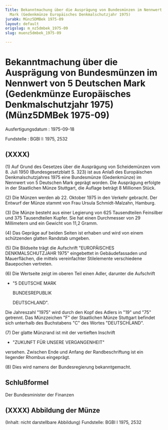 ```yaml
---
Title: Bekanntmachung über die Ausprägung von Bundesmünzen im Nennwert von 5 Deutschen
  Mark (Gedenkmünze Europäisches Denkmalschutzjahr 1975)
jurabk: Münz5DMBek 1975-09
layout: default
origslug: m_nz5dmbek_1975-09
slug: muenz5dmbek_1975-09

---
```


# Bekanntmachung über die Ausprägung von Bundesmünzen im Nennwert von 5 Deutschen Mark (Gedenkmünze Europäisches Denkmalschutzjahr 1975) (Münz5DMBek 1975-09)

Ausfertigungsdatum
:   1975-09-18

Fundstelle
:   BGBl I: 1975, 2532

## (XXXX)

(1) Auf Grund des Gesetzes über die Ausprägung von Scheidemünzen vom
8\. Juli 1950 (Bundesgesetzblatt S. 323) ist aus Anlaß des Europäischen
Denkmalschutzjahres 1975 eine Bundesmünze (Gedenkmünze) im Nennwert
von 5 Deutschen Mark geprägt worden. Die Ausprägung erfolgte in der
Staatlichen Münze Stuttgart, die Auflage beträgt 8 Millionen Stück.

(2) Die Münzen werden ab 22. Oktober 1975 in den Verkehr gebracht. Der
Entwurf der Münze stammt von Frau Ursula Schmidt-Malzahn, Hamburg.

(3) Die Münze besteht aus einer Legierung von 625 Tausendteilen
Feinsilber und 375 Tausendteilen Kupfer. Sie hat einen Durchmesser von
29 Millimetern und ein Gewicht von 11,2 Gramm.

(4) Das Gepräge auf beiden Seiten ist erhaben und wird von einem
schützenden glatten Randstab umgeben.

(5) Die Bildseite trägt die Aufschrift
"EUROPÄISCHES DENKMALSCHUTZJAHR 1975"
eingebettet in Gebäudefassaden und Mauerflächen, die mittels
vereinfachter Stilelemente verschiedene Bauepochen vertreten.

(6) Die Wertseite zeigt im oberen Teil einen Adler, darunter die
Aufschrift

*   "5 DEUTSCHE MARK

    BUNDESREPUBLIK

    DEUTSCHLAND".



Die Jahreszahl "1975" wird durch den Kopf des Adlers in "19" und "75"
getrennt. Das Münzzeichen "F" der Staatlichen Münze Stuttgart befindet
sich unterhalb des Buchstabens "C" des Wortes "DEUTSCHLAND".

(7) Der glatte Münzrand ist mit der vertieften Inschrift

*   "ZUKUNFT FÜR UNSERE VERGANGENHEIT"



versehen. Zwischen Ende und Anfang der Randbeschriftung ist ein
liegender Rhombus eingeprägt.

(8) Dies wird namens der Bundesregierung bekanntgemacht.

## Schlußformel

Der Bundesminister der Finanzen

## (XXXX) Abbildung der Münze

(Inhalt: nicht darstellbare Abbildung)
Fundstelle: BGBl I 1975, 2532


